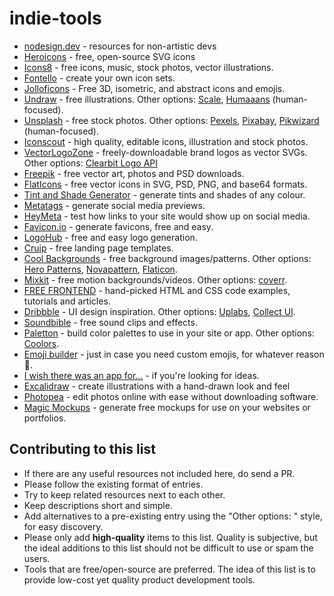 # indie-tools

- [nodesign.dev](http://nodesign.dev) - resources for non-artistic devs
- [Heroicons](https://heroicons.dev) - free, open-source SVG icons
- [Icons8](https://icons8.com) - free icons, music, stock photos, vector illustrations.
- [Fontello](http://fontello.com) - create your own icon sets.
- [Jolloficons](https://jolloficons.com) - Free 3D, isometric, and abstract icons and emojis.
- [Undraw](https://undraw.co) - free illustrations. Other options: [Scale](https://2.flexiple.com/scale/all-illustrations), [Humaaans](http://humaaans.com) (human-focused).
- [Unsplash](https://unsplash.com) - free stock photos. Other options: [Pexels](https://www.pexels.com), [Pixabay](https://pixabay.com), [Pikwizard](https://pikwizard.com) (human-focused).
- [Iconscout](https://iconscout.com) - high quality, editable icons, illustration and stock photos.
- [VectorLogoZone](https://vectorlogo.zone) - freely-downloadable brand logos as vector SVGs. Other options: [Clearbit Logo API](https://clearbit.com/logo)
- [Freepik](https://freepik.com) - free vector art, photos and PSD downloads.
- [FlatIcons](https://flaticon.com) - free vector icons in SVG, PSD, PNG, and base64 formats.
- [Tint and Shade Generator](https://maketintsandshades.com/) - generate tints and shades of any colour.
- [Metatags](https://metatags.io/) - generate social media previews.
- [HeyMeta](https://www.heymeta.com/) - test how links to your site would show up on social media.
- [Favicon.io](https://favicon.io/) - generate favicons, free and easy.
- [LogoHub](https://logohub.io) - free and easy logo generation.
- [Cruip](http://cruip.com) - free landing page templates.
- [Cool Backgrounds](https://coolbackgrounds.io/) - free background images/patterns. Other options: [Hero Patterns](https://www.heropatterns.com/), [Novapattern](https://www.novapattern.com/), [Flaticon](https://pattern.flaticon.com/).
- [Mixkit](https://mixkit.co/) - free motion backgrounds/videos. Other options: [coverr](http://coverr.co).
- [FREE FRONTEND](https://freefrontend.com/) - hand-picked HTML and CSS code examples, tutorials and articles.
- [Dribbble](https://dribbble.com/) - UI design inspiration. Other options: [Uplabs](https://www.uplabs.com/), [Collect UI](http://collectui.com/).
- [Soundbible](http://soundbible.com/) - free sound clips and effects.
- [Paletton](https://paletton.com) - build color palettes to use in your site or app. Other options: [Coolors](https://coolors.co).
- [Emoji builder](http://phlntn.com/emojibuilder/) - just in case you need custom emojis, for whatever reason :eyes:.
- [I wish there was an app for...](https://iwishtherewasanappfor.com) - if you're looking for ideas.
- [Excalidraw](https://excalidraw.com/) - create illustrations with a hand-drawn look and feel
- [Photopea](https://www.photopea.com/) - edit photos online with ease without downloading software.
- [Magic Mockups](https://magicmockups.com/) - generate free mockups for use on your websites or portfolios.

## Contributing to this list
- If there are any useful resources not included here, do send a PR.
- Please follow the existing format of entries.
- Try to keep related resources next to each other.
- Keep descriptions short and simple.
- Add alternatives to a pre-existing entry using the "Other options: " style, for easy discovery.
- Please only add **high-quality** items to this list. Quality is subjective, but the ideal additions to this list should not be difficult to use or spam the users.
- Tools that are free/open-source are preferred. The idea of this list is to provide low-cost yet quality product development tools.
